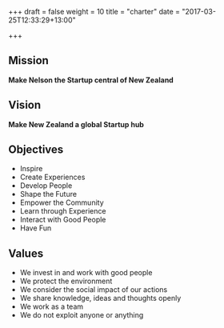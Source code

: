 +++
draft = false
weight = 10
title = "charter"
date = "2017-03-25T12:33:29+13:00"

+++

## Mission
**Make Nelson the Startup central of New Zealand**

## Vision 
**Make New Zealand a global Startup hub**

## Objectives

* Inspire
* Create Experiences
* Develop People
* Shape the Future
* Empower the Community
* Learn through Experience
* Interact with Good People
* Have Fun

## Values

* We invest in and work with good people
* We protect the environment
* We consider the social impact of our actions
* We share knowledge, ideas and thoughts openly
* We work as a team
* We do not exploit anyone or anything
